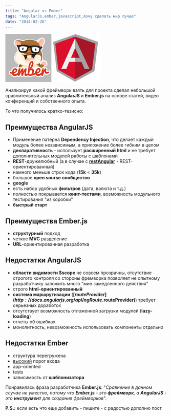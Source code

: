 ```yaml
---
title: "Angular vs Ember"
tags: "AngularJs,ember,javascript,Хочу сделать мир лучше"
date: "2014-02-26"
---
```


![](images/ember-angular-logo-300x150.png "ember-angular-logo")

Анализируя какой фреймворк взять для проекта сделал небольшой сравнительный анализ **AngularJS** и **Ember.js** на основе статей, видео конференций и собственного опыта.

То что получилось кратко-тезисно:

## Преимущества AngularJS

- Применение патерна **Dependency Injection**, что делает каждый модуль более независимым, а приложение более гибким в целом
- **декларативность** - использует **расширенный html** и не требует дополнительных модулей работы с шаблонами
- **REST**\-дружелюбный (а в случае с **[restAngular](https://github.com/mgonto/restangular)** - REST-ориентированный)
- намного меньше строк кода (**15k** < **35k**)
- большое **open sourse** **сообщество**
- **google**
- есть набор удобных **фильтров** (дата, валюта и т.д.)
- полностью покрывается **юнит-тестами**, возможность модульного тестирования "из коробки"
- **быстрый старт** 

## Преимущества Ember.js

- **структурный** подход
- четкое **MVC** разделение
- **URL**\-ориентированная разработка

## Недостатки AngularJS

- **области видимости $scope** не совсем прозрачны, отсутствие строгого контроля со стороны фремворка позволяет не опытному разработчику заложить много "мин замедленного действия"
- строго **html-ориентированный**
- **система маршрутизации** (**[$routeProvider](http://docs.angularjs.org/api/ngRoute.$routeProvider)**) требует серьезных доработок
- отсутствует возможность отложенной загрузки модулей (**lazy-loading**)
- отчеты об ошибках
- монолитность, невозможность использовать компоненты отдельно

## Недостатки Ember

- структура перегружена
- [высокий](http://discuss.emberjs.com/t/getting-started-with-ember-js-is-easy-no-it-isnt/559) порог входа
- app-oriented
- tests
- зависимость от **шаблонизатора**

Понравилась фраза разработчика **Ember.js**: "_Сравнение в данном случае не уместно, потому что **Ember.js** - это **фреймворк**, а **AngularJS** - это **инструмент** для создания фреймворков_".

**P.S.:** если есть что еще добавить - пишите - с радостью дополню пост
